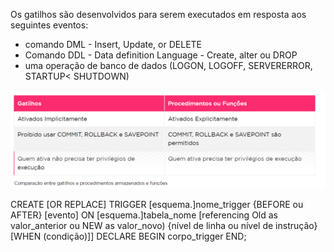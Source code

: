 Os gatilhos são desenvolvidos para serem executados em resposta aos seguintes eventos:
- comando DML - Insert, Update, or DELETE
- Comando DDL - Data definition Language - Create, alter ou DROP
- uma operação de banco de dados (LOGON, LOGOFF, SERVERERROR, STARTUP< SHUTDOWN)

![gatilho](img/gatilho.png)

CREATE [OR REPLACE] TRIGGER [esquema.]nome_trigger 
{BEFORE ou AFTER} 
[evento] ON [esquema.]tabela_nome
[referencing Old as valor_anterior ou NEW as valor_novo)
{nível de linha ou nível de instrução} [WHEN (condição)]] DECLARE
BEGIN
   corpo_trigger 
END;